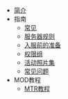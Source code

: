 * [简介](/)
* 指南
  * [常见](指南/常见指令)
  * [服务器规则](指南/服务器规则)
  * [入服前的准备](指南/入服前的准备)
  * [权限组](指南/权限组)
  * [活动照片集](指南/照片集)
  * [常见问题](指南/常见问题)
* MOD教程
  * [MTR教程](MOD/MTRtutorial)